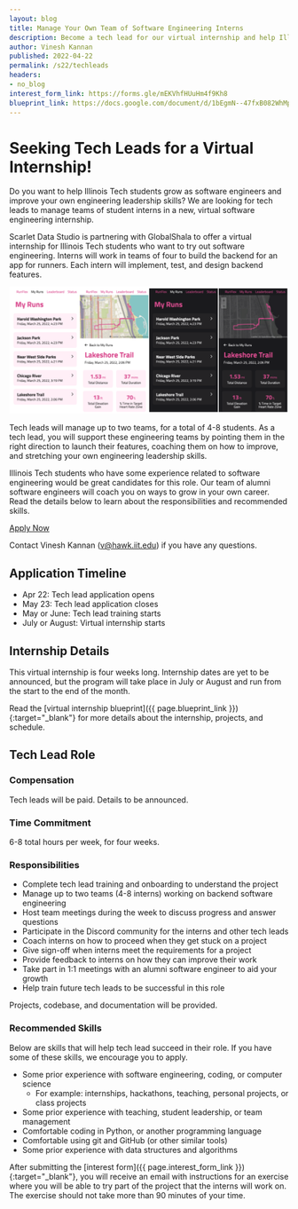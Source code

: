 ```yaml
---
layout: blog
title: Manage Your Own Team of Software Engineering Interns
description: Become a tech lead for our virtual internship and help Illinois Tech students grow as software engineers!
author: Vinesh Kannan
published: 2022-04-22
permalink: /s22/techleads
headers:
- no_blog
interest_form_link: https://forms.gle/mEKVhfHUuHm4f9Kh8
blueprint_link: https://docs.google.com/document/d/1bEgmN--47fxB082WhMposf6p6e3Nn8dC1eFconQ5sy4
---
```


# Seeking Tech Leads for a Virtual Internship!

Do you want to help Illinois Tech students grow as software engineers and improve your own engineering leadership skills? We are looking for tech leads to manage teams of student interns in a new, virtual software engineering internship.

Scarlet Data Studio is partnering with GlobalShala to offer a virtual internship for Illinois Tech students who want to try out software engineering. Interns will work in teams of four to build the backend for an app for runners. Each intern will implement, test, and design backend features.

![Screenshots of the RunFlex app](../assets/img/runflex/preview.png)

Tech leads will manage up to two teams, for a total of 4-8 students. As a tech lead, you will support these engineering teams by pointing them in the right direction to launch their features, coaching them on how to improve, and stretching your own engineering leadership skills.

Illinois Tech students who have some experience related to software engineering would be great candidates for this role. Our team of alumni software engineers will coach you on ways to grow in your own career. Read the details below to learn about the responsibilities and recommended skills.

<p class="center">
  <a class="big button primary splash contrast" href="{{ page.interest_form_link }}" target="_blank">
    <span>Apply Now</span>
  </a>
</p>

Contact Vinesh Kannan (v@hawk.iit.edu) if you have any questions.

## Application Timeline

- Apr 22: Tech lead application opens
- May 23: Tech lead application closes
- May or June: Tech lead training starts
- July or August: Virtual internship starts

## Internship Details

This virtual internship is four weeks long. Internship dates are yet to be announced, but the program will take place in July or August and run from the start to the end of the month.

Read the [virtual internship blueprint]({{ page.blueprint_link }}){:target="_blank"} for more details about the internship, projects, and schedule.

## Tech Lead Role

### Compensation

Tech leads will be paid. Details to be announced.

### Time Commitment

6-8 total hours per week, for four weeks.

### Responsibilities

- Complete tech lead training and onboarding to understand the project
- Manage up to two teams (4-8 interns) working on backend software engineering
- Host team meetings during the week to discuss progress and answer questions
- Participate in the Discord community for the interns and other tech leads
- Coach interns on how to proceed when they get stuck on a project
- Give sign-off when interns meet the requirements for a project
- Provide feedback to interns on how they can improve their work
- Take part in 1:1 meetings with an alumni software engineer to aid your growth
- Help train future tech leads to be successful in this role

Projects, codebase, and documentation will be provided. 

### Recommended Skills

Below are skills that will help tech lead succeed in their role. If you have some of these skills, we encourage you to apply.

- Some prior experience with software engineering, coding, or computer science
  - For example: internships, hackathons, teaching, personal projects, or class projects
- Some prior experience with teaching, student leadership, or team management
- Comfortable coding in Python, or another programming language
- Comfortable using git and GitHub (or other similar tools)
- Some prior experience with data structures and algorithms

After submitting the [interest form]({{ page.interest_form_link }}){:target="_blank"}, you will receive an email with instructions for an exercise where you will be able to try part of the project that the interns will work on. The exercise should not take more than 90 minutes of your time.
